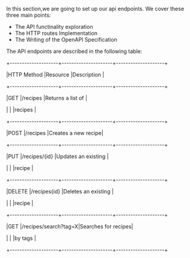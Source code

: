In this section,we are going to set up our api endpoints.
We cover these three main points:
   - The  API functinality exploration
   - The HTTP routes Implementation
   - The Writing of the OpenAPI Specification

The API endpoints are described in the following table: 

+--------------------+---------------------+--------------------+

|HTTP Method         |Resource             |Description         |

+--------------------+---------------------+--------------------+

|GET                 |/recipes             |Returns a list of   |

|                    |                     |recipes             |

+--------------------+---------------------+--------------------+

|POST                |/recipes             |Creates a new recipe|

+--------------------+---------------------+--------------------+

|PUT                 |/recipes/{id}        |Updates an existing |

|                    |                     |recipe              |

+--------------------+---------------------+--------------------+

|DELETE              |/recipes{id}         |Deletes an existing |

|                    |                     |recipe              |

+--------------------+---------------------+--------------------+

|GET                 |/recipes/search?tag=X|Searches for recipes|

|                    |                     |by tags             |

+--------------------+---------------------+--------------------+

